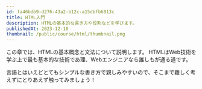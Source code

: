 ```yaml
---
id: fa46bdb9-d276-43a2-b12c-a15dbfb6813c
title: HTML入門
description: HTMLの基本的な書き方や役割などを学びます。
publishedAt: 2023-12-10
thumbnail: /public/course/html/thumbnail.png
---
```


この章では、HTMLの基本概念と文法について説明します。
HTMLはWeb技術を学ぶ上で最も基本的な技術であ理、Webエンジニアなら誰しもが通る道です。

言語とはいえどとてもシンプルな書き方で親しみやすいので、そこまで難しく考えずにとりあえず触ってみましょう！
